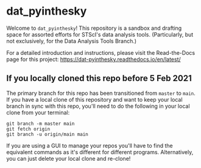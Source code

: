 # dat_pyinthesky

Welcome to `dat_pyinthesky`! This repository is a sandbox and drafting space for assorted efforts for STScI's data analysis tools. (Particularly, but not exclusively, for the Data Analysis Tools Branch.)

For a detailed introduction and instructions, please visit the Read-the-Docs page for this project:
https://dat-pyinthesky.readthedocs.io/en/latest/

## If you locally cloned this repo before 5 Feb 2021

The primary branch for this repo has been transitioned from ``master`` to ``main``.  If you have a local clone of this repository and want to keep your local branch in sync with this repo, you'll need to do the following in your local clone from your terminal:
```
git branch -m master main
git fetch origin
git branch -u origin/main main
```
If you are using a GUI to manage your repos you'll have to find the equivalent commands as it's different for different programs. Alternatively, you can just delete your local clone and re-clone!

